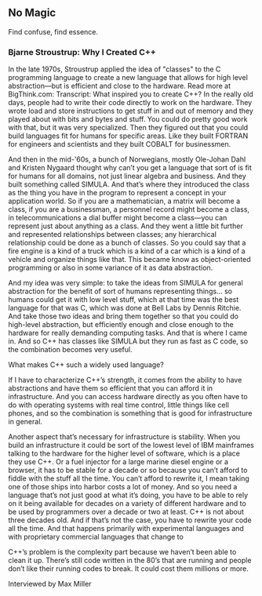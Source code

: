 ## No Magic

Find confuse, find essence.

### Bjarne Stroustrup: Why I Created C++

In the late 1970s, Stroustrup applied the idea of "classes" to the C programming language to create a new language that allows for high level abstraction—but is efficient and close to the hardware. Read more at BigThink.com:
Transcript: What inspired you to create C++? In the really old days, people had to write their code directly to work on the hardware. They wrote load and store instructions to get stuff in and out of memory and they played about with bits and bytes and stuff. You could do pretty good work with that, but it was very specialized. Then they figured out that you could build languages fit for humans for specific areas. Like they built FORTRAN for engineers and scientists and they built COBALT for businessmen.

And then in the mid-'60s, a bunch of Norwegians, mostly Ole-Johan Dahl and Kristen Nygaard thought why can’t you get a language that sort of is fit for humans for all domains, not just linear algebra and business. And they built something called SIMULA. And that’s where they introduced the class as the thing you have in the program to represent a concept in your application world. So if you are a mathematician, a matrix will become a class, if you are a businessman, a personnel record might become a class, in telecommunications a dial buffer might become a class—you can represent just about anything as a class. And they went a little bit further and represented relationships between classes; any hierarchical relationship could be done as a bunch of classes. So you could say that a fire engine is a kind of a truck which is a kind of a car which is a kind of a vehicle and organize things like that. This became know as object-oriented programming or also in some variance of it as data abstraction.

And my idea was very simple: to take the ideas from SIMULA for general abstraction for the benefit of sort of humans representing things... so humans could get it with low level stuff, which at that time was the best language for that was C, which was done at Bell Labs by Dennis Ritchie. And take those two ideas and bring them together so that you could do high-level abstraction, but efficiently enough and close enough to the hardware for really demanding computing tasks. And that is where I came in. And so C++ has classes like SIMULA but they run as fast as C code, so the combination becomes very useful.

What makes C++ such a widely used language?

If I have to characterize C++’s strength, it comes from the ability to have abstractions and have them so efficient that you can afford it in infrastructure. And you can access hardware directly as you often have to do with operating systems with real time control, little things like cell phones, and so the combination is something that is good for infrastructure in general.

Another aspect that’s necessary for infrastructure is stability. When you build an infrastructure it could be sort of the lowest level of IBM mainframes talking to the hardware for the higher level of software, which is a place they use C++. Or a fuel injector for a large marine diesel engine or a browser, it has to be stable for a decade or so because you can’t afford to fiddle with the stuff all the time. You can’t afford to rewrite it, I mean taking one of those ships into harbor costs a lot of money. And so you need a language that’s not just good at what it’s doing, you have to be able to rely on it being available for decades on a variety of different hardware and to be used by programmers over a decade or two at least. C++ is not about three decades old. And if that’s not the case, you have to rewrite your code all the time. And that happens primarily with experimental languages and with proprietary commercial languages that change to

C++’s problem is the complexity part because we haven’t been able to clean it up. There’s still code written in the 80’s that are running and people don’t like their running codes to break. It could cost them millions or more.

Interviewed by Max Miller
